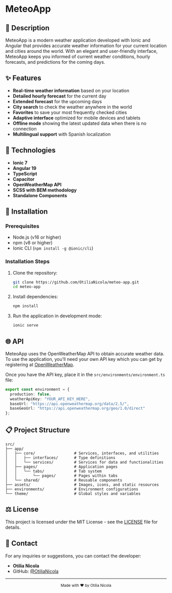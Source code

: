 # MeteoApp

## 📱 Description

MeteoApp is a modern weather application developed with Ionic and Angular that provides accurate weather information for your current location and cities around the world. With an elegant and user-friendly interface, MeteoApp keeps you informed of current weather conditions, hourly forecasts, and predictions for the coming days.

## ✨ Features

- **Real-time weather information** based on your location
- **Detailed hourly forecast** for the current day
- **Extended forecast** for the upcoming days
- **City search** to check the weather anywhere in the world
- **Favorites** to save your most frequently checked cities
- **Adaptive interface** optimized for mobile devices and tablets
- **Offline mode** showing the latest updated data when there is no connection
- **Multilingual support** with Spanish localization

## 🔧 Technologies

- **Ionic 7**
- **Angular 19**
- **TypeScript**
- **Capacitor**
- **OpenWeatherMap API**
- **SCSS with BEM methodology**
- **Standalone Components**

## 🚀 Installation

### Prerequisites

- Node.js (v16 or higher)
- npm (v8 or higher)
- Ionic CLI (`npm install -g @ionic/cli`)

### Installation Steps

1. Clone the repository:
   ```bash
   git clone https://github.com/OtiliaNicola/meteo-app.git
   cd meteo-app
   ```

2. Install dependencies:
   ```bash
   npm install
   ```

3. Run the application in development mode:
   ```bash
   ionic serve
   ```

## 🌐 API

MeteoApp uses the OpenWeatherMap API to obtain accurate weather data. To use the application, you'll need your own API key which you can get by registering at [OpenWeatherMap](https://openweathermap.org/api).

Once you have the API key, place it in the `src/environments/environment.ts` file:

```typescript
export const environment = {
  production: false,
  weatherApiKey: "YOUR_API_KEY_HERE",
  baseUrl: "https://api.openweathermap.org/data/2.5/",
  baseGeoUrl: "https://api.openweathermap.org/geo/1.0/direct"
};
```

## 📋 Project Structure

```
src/
├── app/
│   ├── core/                 # Services, interfaces, and utilities
│   │   ├── interfaces/       # Type definitions
│   │   └── services/         # Services for data and functionalities
│   ├── pages/                # Application pages
│   │   └── tabs/             # Tab system
│   │       └── pages/        # Pages within tabs
│   └── shared/               # Reusable components
├── assets/                   # Images, icons, and static resources
├── environments/             # Environment configurations
└── theme/                    # Global styles and variables
```

## ⚖️ License

This project is licensed under the MIT License - see the [LICENSE](LICENSE) file for details.

## 👥 Contact

For any inquiries or suggestions, you can contact the developer:

- **Otilia Nicola**
- GitHub: [@OtiliaNicola](https://github.com/OtiliaNicola)

---

<div align="center">
  <sub>Made with ❤️ by Otilia Nicola</sub>
</div>